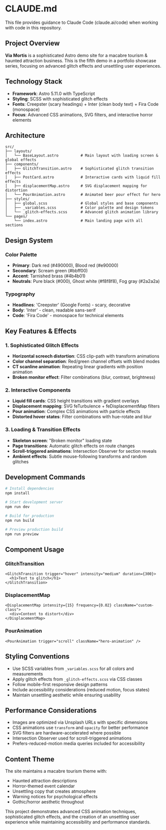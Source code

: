 # CLAUDE.md

This file provides guidance to Claude Code (claude.ai/code) when working with code in this repository.

## Project Overview

**Via Mortis** is a sophisticated Astro demo site for a macabre tourism & haunted attraction business. This is the fifth demo in a portfolio showcase series, focusing on advanced glitch effects and unsettling user experiences.

## Technology Stack

- **Framework**: Astro 5.11.0 with TypeScript
- **Styling**: SCSS with sophisticated glitch effects
- **Fonts**: Creepster (scary headings) + Inter (clean body text) + Fira Code (monospace)
- **Focus**: Advanced CSS animations, SVG filters, and interactive horror elements

## Architecture

```
src/
├── layouts/
│   └── BaseLayout.astro          # Main layout with loading screen & global effects
├── components/
│   ├── GlitchTransition.astro    # Sophisticated glitch transition effects
│   ├── PostCard.astro            # Interactive cards with liquid fill effects
│   ├── displacementMap.astro     # SVG displacement mapping for distortion
│   └── PourAnimation.astro       # Animated beer pour effect for hero
├── styles/
│   ├── global.scss               # Global styles and base components
│   ├── _variables.scss           # Color palette and design tokens
│   └── _glitch-effects.scss      # Advanced glitch animation library
└── pages/
    └── index.astro               # Main landing page with all sections
```

## Design System

### Color Palette
- **Primary**: Dark red (#490000), Blood red (#e90000)
- **Secondary**: Scream green (#bbff00)
- **Accent**: Tarnished brass (#4b4b01)
- **Neutrals**: Pure black (#000), Ghost white (#f8f8f8), Fog gray (#2a2a2a)

### Typography
- **Headlines**: 'Creepster' (Google Fonts) - scary, decorative
- **Body**: 'Inter' - clean, readable sans-serif
- **Code**: 'Fira Code' - monospace for technical elements

## Key Features & Effects

### 1. Sophisticated Glitch Effects
- **Horizontal screech distortion**: CSS clip-path with transform animations
- **Color channel separation**: Red/green channel offsets with blend modes
- **CT scanline animation**: Repeating linear gradients with position animation
- **Broken monitor effect**: Filter combinations (blur, contrast, brightness)

### 2. Interactive Components
- **Liquid fill cards**: CSS height transitions with gradient overlays
- **Displacement mapping**: SVG feTurbulence + feDisplacementMap filters
- **Pour animation**: Complex CSS animations with particle effects
- **Distorted hover states**: Filter combinations with hue-rotate and blur

### 3. Loading & Transition Effects
- **Skeleton screen**: "Broken monitor" loading state
- **Page transitions**: Automatic glitch effects on route changes
- **Scroll-triggered animations**: Intersection Observer for section reveals
- **Ambient effects**: Subtle mouse-following transforms and random glitches

## Development Commands

```bash
# Install dependencies
npm install

# Start development server
npm run dev

# Build for production
npm run build

# Preview production build
npm run preview
```

## Component Usage

### GlitchTransition
```astro
<GlitchTransition trigger="hover" intensity="medium" duration={300}>
  <h1>Text to glitch</h1>
</GlitchTransition>
```

### DisplacementMap
```astro
<DisplacementMap intensity={15} frequency={0.02} className="custom-class">
  <div>Content to distort</div>
</DisplacementMap>
```

### PourAnimation
```astro
<PourAnimation trigger="scroll" className="hero-animation" />
```

## Styling Conventions

- Use SCSS variables from `_variables.scss` for all colors and measurements
- Apply glitch effects from `_glitch-effects.scss` via CSS classes
- Follow mobile-first responsive design patterns
- Include accessibility considerations (reduced motion, focus states)
- Maintain unsettling aesthetic while ensuring usability

## Performance Considerations

- Images are optimized via Unsplash URLs with specific dimensions
- CSS animations use `transform` and `opacity` for better performance
- SVG filters are hardware-accelerated where possible
- Intersection Observer used for scroll-triggered animations
- Prefers-reduced-motion media queries included for accessibility

## Content Theme

The site maintains a macabre tourism theme with:
- Haunted attraction descriptions
- Horror-themed event calendar
- Unsettling copy that creates atmosphere
- Warning notices for psychological effects
- Gothic/horror aesthetic throughout

This project demonstrates advanced CSS animation techniques, sophisticated glitch effects, and the creation of an unsettling user experience while maintaining accessibility and performance standards.